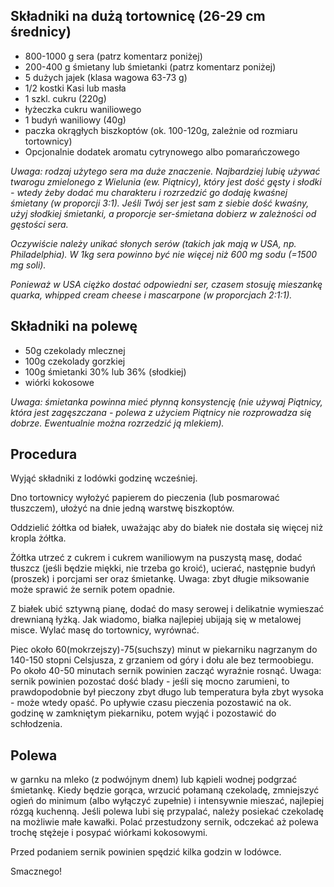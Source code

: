 ## Składniki na dużą tortownicę (26-29 cm średnicy)

- 800-1000 g sera (patrz komentarz poniżej)
- 200-400 g śmietany lub śmietanki (patrz komentarz poniżej)
- 5 dużych jajek (klasa wagowa 63-73 g)
- 1/2 kostki Kasi lub masła
- 1 szkl. cukru (220g)
- łyżeczka cukru waniliowego
- 1 budyń waniliowy (40g)
- paczka okrągłych biszkoptów (ok. 100-120g, zależnie od rozmiaru tortownicy)
- Opcjonalnie dodatek aromatu cytrynowego albo pomarańczowego

*Uwaga: rodzaj użytego sera ma duże znaczenie. Najbardziej lubię używać twarogu
zmielonego z Wielunia (ew. Piątnicy), który jest dość gęsty i słodki - wtedy
żeby dodać mu charakteru i rozrzedzić go dodaję kwaśnej śmietany (w proporcji
3:1). Jeśli Twój ser jest sam z siebie dość kwaśny, użyj słodkiej śmietanki, a
proporcje ser-śmietana dobierz w zależności od gęstości sera.*

*Oczywiście należy unikać słonych serów (takich jak mają w USA, np.
Philadelphia). W 1kg sera powinno być nie więcej niż 600 mg sodu (=1500 mg
soli).*

*Ponieważ w USA ciężko dostać odpowiedni ser, czasem stosuję mieszankę quarka,
whipped cream cheese i mascarpone (w proporcjach 2:1:1).*

## Składniki na polewę

- 50g czekolady mlecznej
- 100g czekolady gorzkiej
- 100g śmietanki 30% lub 36% (słodkiej)
- wiórki kokosowe

*Uwaga: śmietanka powinna mieć płynną konsystencję (nie używaj Piątnicy, która
jest zagęszczana - polewa z użyciem Piątnicy nie rozprowadza się dobrze.
Ewentualnie można rozrzedzić ją mlekiem).*

## Procedura

Wyjąć składniki z lodówki godzinę wcześniej.

Dno tortownicy wyłożyć papierem do pieczenia (lub posmarować tłuszczem), ułożyć
na dnie jedną warstwę biszkoptów.

Oddzielić żółtka od białek, uważając aby do białek nie dostała się więcej niż
kropla żółtka.

Żółtka utrzeć z cukrem i cukrem waniliowym na puszystą masę, dodać tłuszcz
(jeśli będzie miękki, nie trzeba go kroić), ucierać, następnie budyń (proszek)
i porcjami ser oraz śmietankę.  Uwaga: zbyt długie miksowanie może sprawić że
sernik potem opadnie.

Z białek ubić sztywną pianę, dodać do masy serowej i delikatnie wymieszać
drewnianą łyżką.  Jak wiadomo, białka najlepiej ubijają się w metalowej misce.
Wylać masę do tortownicy, wyrównać.

Piec około 60(mokrzejszy)-75(suchszy) minut w piekarniku nagrzanym do 140-150
stopni Celsjusza, z grzaniem od góry i dołu ale bez termoobiegu. Po około 40-50
minutach sernik powinien zacząć wyraźnie rosnąć.  Uwaga: sernik powinien
pozostać dość blady - jeśli się mocno zarumieni, to prawdopodobnie był pieczony
zbyt długo lub temperatura była zbyt wysoka - może wtedy opaść.  Po upływie
czasu pieczenia pozostawić na ok. godzinę w zamkniętym piekarniku, potem wyjąć
i pozostawić do schłodzenia. 

## Polewa

w garnku na mleko (z podwójnym dnem) lub kąpieli wodnej podgrzać śmietankę.
Kiedy będzie gorąca, wrzucić połamaną czekoladę, zmniejszyć ogień do minimum
(albo wyłączyć zupełnie) i intensywnie mieszać, najlepiej rózgą kuchenną.
Jeśli polewa lubi się przypalać, należy posiekać czekoladę na możliwie małe
kawałki.  Polać przestudzony sernik, odczekać aż polewa trochę stężeje i
posypać wiórkami kokosowymi.

Przed podaniem sernik powinien spędzić kilka godzin w lodówce.

Smacznego!

